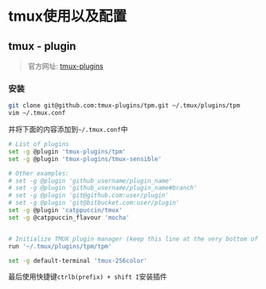 # tmux使用以及配置

## tmux - plugin
> 官方网址: [tmux-plugins](https://github.com/tmux-plugins/tpm)

### 安装
```bash
git clone git@github.com:tmux-plugins/tpm.git ~/.tmux/plugins/tpm
vim ~/.tmux.conf
```

并将下面的内容添加到`~/.tmux.conf`中
```bash
# List of plugins
set -g @plugin 'tmux-plugins/tpm'
set -g @plugin 'tmux-plugins/tmux-sensible'

# Other examples:
# set -g @plugin 'github_username/plugin_name'
# set -g @plugin 'github_username/plugin_name#branch'
# set -g @plugin 'git@github.com:user/plugin'
# set -g @plugin 'git@bitbucket.com:user/plugin'
set -g @plugin 'catppuccin/tmux'
set -g @catppuccin_flavour 'mocha'


# Initialize TMUX plugin manager (keep this line at the very bottom of tmux.conf)
run '~/.tmux/plugins/tpm/tpm'

set -g default-terminal 'tmux-256color'
```

最后使用快捷键`ctrlb(prefix) + shift I`安装插件
